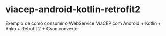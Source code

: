 # viacep-android-kotlin-retrofit2
 Exemplo de como consumir o WebService ViaCEP com Android + Kotlin + Anko + Retrofit 2 + Gson converter
